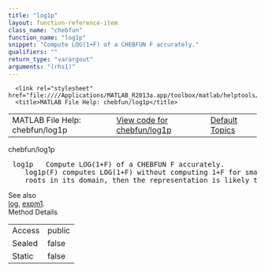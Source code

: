 ```yaml
---
title: "log1p"
layout: function-reference-item
class_name: "chebfun"
function_name: "log1p"
snippet: "Compute LOG(1+F) of a CHEBFUN F accurately."
qualifiers: ""
return_type: "varargout"
arguments: "(rhs1)"
---
```


<html>
   <head>
      <meta http-equiv="Content-Type" content="text/html; charset=utf-8">
   
      <link rel="stylesheet" href="file:////Applications/MATLAB_R2013a.app/toolbox/matlab/helptools/private/helpwin.css">
      <title>MATLAB File Help: chebfun/log1p</title>
   </head>
   <body>
      <!--Single-page help-->
      <table border="0" cellspacing="0" width="100%">
         <tr class="subheader">
            <td class="headertitle">MATLAB File Help: chebfun/log1p</td>
            <td class="subheader-left"><a href="matlab:edit chebfun/log1p">View code for chebfun/log1p</a></td>
            <td class="subheader-right"><a href="matlab:helpwin">Default Topics</a></td>
         </tr>
      </table>
      <div class="title">chebfun/log1p</div>
      <div class="helptext"><pre><!--helptext --> <span class="helptopic">log1p</span>   Compute LOG(1+F) of a CHEBFUN F accurately.
    <span class="helptopic">log1p</span>(F) computes LOG(1+F) without computing 1+F for small F. If F+1 has an
    roots in its domain, then the representation is likely to be inaccurate.</pre></div><!--after help --><!--seeAlso--><div class="footerlinktitle">See also</div><div class="footerlink"> <a href="matlab:helpwin chebfun/log">log</a>, <a href="matlab:helpwin chebfun/expm1">expm1</a>.
</div>
      <!--Method-->
      <div class="sectiontitle">Method Details</div>
      <table class="class-details">
         <tr>
            <td class="class-detail-label">Access</td>
            <td>public</td>
         </tr>
         <tr>
            <td class="class-detail-label">Sealed</td>
            <td>false</td>
         </tr>
         <tr>
            <td class="class-detail-label">Static</td>
            <td>false</td>
         </tr>
      </table>
   </body>
</html>
